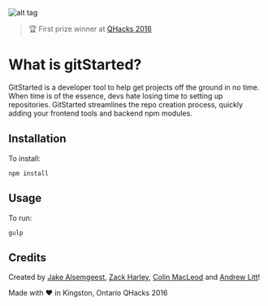 

![alt tag](https://raw.githubusercontent.com/zackharley/QHacks/develop/public/pictures/logoBlack.png)
> :trophy: First prize winner at [QHacks 2016](http://devpost.com/software/qhacks)

# What is gitStarted?
GitStarted is a developer tool to help get projects off the ground in no time. When time is of the essence, devs hate losing time to setting up repositories. GitStarted streamlines the repo creation process, quickly adding your frontend tools and backend npm modules.
## Installation

To install:
```
npm install
```

## Usage

To run:
```
gulp
```
## Credits
Created by [Jake Alsemgeest](https://github.com/Jalsemgeest), [Zack Harley](https://github.com/zackharley), [Colin MacLeod](https://github.com/ColinLMacLeod1) and [Andrew Litt](https://github.com/andrewlitt)!

Made with :heart: in Kingston, Ontario
QHacks 2016

